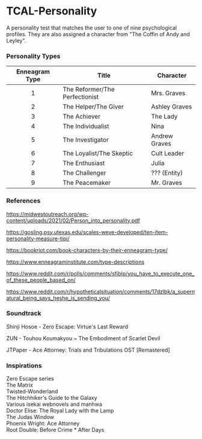# TCAL-Personality

A personality test that matches the user to one of nine psychological profiles. They are also assigned a character from "The Coffin of Andy and Leyley".

### Personality Types

| Enneagram Type | Title                          | Character     |
|:--------------:|--------------------------------|---------------|
|        1       | The Reformer/The Perfectionist | Mrs. Graves   |
|        2       | The Helper/The Giver           | Ashley Graves |
|        3       | The Achiever                   | The Lady      |
|        4       | The Individualist              | Nina          |
|        5       | The Investigator               | Andrew Graves |
|        6       | The Loyalist/The Skeptic       | Cult Leader   |
|        7       | The Enthusiast                 | Julia         |
|        8       | The Challenger                 | ??? (Entity)  |
|        9       | The Peacemaker                 | Mr. Graves    |

### References

https://midwestoutreach.org/wp-content/uploads/2021/02/Person_into_personality.pdf

https://gosling.psy.utexas.edu/scales-weve-developed/ten-item-personality-measure-tipi/

https://bookriot.com/book-characters-by-their-enneagram-type/

https://www.enneagraminstitute.com/type-descriptions

https://www.reddit.com/r/polls/comments/sfjblp/you_have_to_execute_one_of_these_people_based_on/

https://www.reddit.com/r/hypotheticalsituation/comments/17dzlbk/a_supernatural_being_says_heshe_is_sending_you/

### Soundtrack

Shinji Hosoe - Zero Escape: Virtue's Last Reward

ZUN - Touhou Koumakyou ~ The Embodiment of Scarlet Devil

JTPaper - Ace Attorney: Trials and Tribulations OST [Remastered]

### Inspirations

Zero Escape series  
The Matrix  
Twisted-Wonderland  
The Hitchhiker's Guide to the Galaxy  
Various isekai webnovels and manhwa  
Doctor Elise: The Royal Lady with the Lamp  
The Judas Window  
Phoenix Wright: Ace Attorney  
Root Double: Before Crime * After Days
